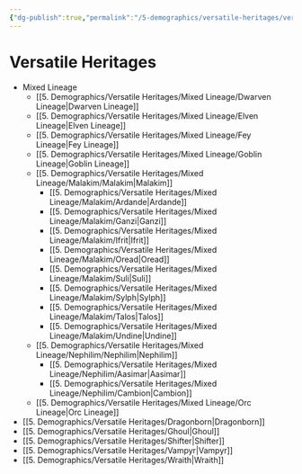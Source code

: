 ```yaml
---
{"dg-publish":true,"permalink":"/5-demographics/versatile-heritages/versatile-heritages/","noteIcon":""}
---
```


# Versatile Heritages

- Mixed Lineage
	- [[5. Demographics/Versatile Heritages/Mixed Lineage/Dwarven Lineage\|Dwarven Lineage]] 
	- [[5. Demographics/Versatile Heritages/Mixed Lineage/Elven Lineage\|Elven Lineage]] 
	- [[5. Demographics/Versatile Heritages/Mixed Lineage/Fey Lineage\|Fey Lineage]] 
	- [[5. Demographics/Versatile Heritages/Mixed Lineage/Goblin Lineage\|Goblin Lineage]] 
	- [[5. Demographics/Versatile Heritages/Mixed Lineage/Malakim/Malakim\|Malakim]] 
		- [[5. Demographics/Versatile Heritages/Mixed Lineage/Malakim/Ardande\|Ardande]] 
		- [[5. Demographics/Versatile Heritages/Mixed Lineage/Malakim/Ganzi\|Ganzi]] 
		- [[5. Demographics/Versatile Heritages/Mixed Lineage/Malakim/Ifrit\|Ifrit]] 
		- [[5. Demographics/Versatile Heritages/Mixed Lineage/Malakim/Oread\|Oread]] 
		- [[5. Demographics/Versatile Heritages/Mixed Lineage/Malakim/Suli\|Suli]] 
		- [[5. Demographics/Versatile Heritages/Mixed Lineage/Malakim/Sylph\|Sylph]] 
		- [[5. Demographics/Versatile Heritages/Mixed Lineage/Malakim/Talos\|Talos]] 
		- [[5. Demographics/Versatile Heritages/Mixed Lineage/Malakim/Undine\|Undine]] 
	- [[5. Demographics/Versatile Heritages/Mixed Lineage/Nephilim/Nephilim\|Nephilim]] 
		- [[5. Demographics/Versatile Heritages/Mixed Lineage/Nephilim/Aasimar\|Aasimar]] 
		- [[5. Demographics/Versatile Heritages/Mixed Lineage/Nephilim/Cambion\|Cambion]] 
	- [[5. Demographics/Versatile Heritages/Mixed Lineage/Orc Lineage\|Orc Lineage]] 
- [[5. Demographics/Versatile Heritages/Dragonborn\|Dragonborn]] 
- [[5. Demographics/Versatile Heritages/Ghoul\|Ghoul]] 
- [[5. Demographics/Versatile Heritages/Shifter\|Shifter]] 
- [[5. Demographics/Versatile Heritages/Vampyr\|Vampyr]] 
- [[5. Demographics/Versatile Heritages/Wraith\|Wraith]] 